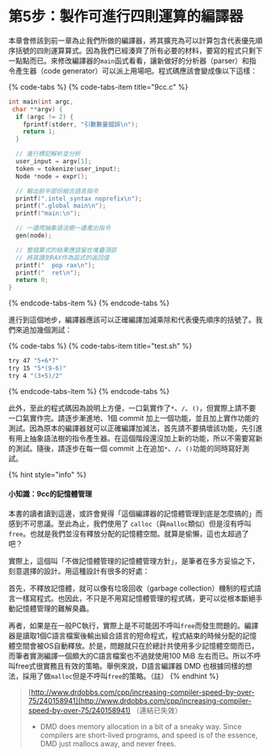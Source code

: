 # 第5步：製作可進行四則運算的編譯器

本章會修該到前一章為止我們所做的編譯器，將其擴充為可以計算包含代表優先順序括號的四則運算算式。因為我們已經湊齊了所有必要的材料，要寫的程式只剩下一點點而已。來修改編譯器的`main`函式看看，讓新做好的分析器（parser）和指令產生器（code generator）可以派上用場吧。程式碼應該會變成像以下這樣：

{% code-tabs %}
{% code-tabs-item title="9cc.c" %}
```c
int main(int argc,
 char **argv) {
  if (argc != 2) {
    fprintf(stderr, "引數數量錯誤\n");
    return 1;
  }

  // 進行標記解析並分析
  user_input = argv[1];
  token = tokenize(user_input);
  Node *node = expr();

  // 輸出前半部份組合語言指令
  printf(".intel_syntax noprefix\n");
  printf(".global main\n");
  printf("main:\n");

  // 一邊爬抽象語法樹一邊產出指令
  gen(node);

  // 整個算式的結果應該留在堆疊頂部
  // 將其讀到RAX作為函式的返回值
  printf("  pop rax\n");
  printf("  ret\n");
  return 0;
}
```
{% endcode-tabs-item %}
{% endcode-tabs %}

進行到這個地步，編譯器應該可以正確編譯加減乘除和代表優先順序的括號了。我們來追加幾個測試：

{% code-tabs %}
{% code-tabs-item title="test.sh" %}
```bash
try 47 "5+6*7"
try 15 "5*(9-6)"
try 4 "(3+5)/2"
```
{% endcode-tabs-item %}
{% endcode-tabs %}

此外，至此的程式碼因為說明上方便，一口氣實作了`*`、`/`、`()`，但實際上請不要一口氣實作完。請逐步漸進地、1個 commit 加上一個功能，並且加上實作功能的測試。因為原本的編譯器就可以正確編譯加減法，首先請不要搞壞該功能，先引進有用上抽象語法樹的指令產生器。在這個階段還沒加上新的功能，所以不需要寫新的測試。隨後，請逐步在每一個 commit 上在追加`*`、`/`、`()`功能的同時寫好測試。

{% hint style="info" %}
#### 小知識：9cc的記憶體管理

本書的讀者讀到這邊，或許會覺得「這個編譯器的記憶體管理到底是怎麼搞的」而感到不可思議。至此為止，我們使用了 `calloc`（與`malloc`類似）但是沒有呼叫`free`。也就是我們並沒有釋放分配的記憶體空間。就算是偷懶，這也太超過了吧？

實際上，這個叫「不做記憶體管理的記憶體管理方針」，是筆者在多方妥協之下，刻意選擇的設計。用這種設計有很多的好處：

首先，不釋放記憶體，就可以像有垃圾回收（garbage collection）機制的程式語言一樣寫程式。也因此，不只是不用寫記憶體管理的程式碼，更可以從根本斷絕手動記憶體管理的難解臭蟲。

再者，如果是在一般PC執行，實際上是不可能因不呼叫`free`而發生問題的。編譯器是讀取1個C語言檔案後輸出組合語言的短命程式，程式結束的時候分配的記憶體空間會被OS自動釋放。於是，問題就只在於總計共使用多少記憶體空間而已，而筆者實測編譯一個頗大的C語言檔案也不過就使用100 MiB 左右而已。所以不呼叫free式很實務且有效的策略。舉例來說，D語言編譯器 DMD 也根據同樣的想法，採用了做`malloc`但是不呼叫`free`的策略。（註）
{% endhint %}

> [http://www.drdobbs.com/cpp/increasing-compiler-speed-by-over-75/240158941](http://www.drdobbs.com/cpp/increasing-compiler-speed-by-over-75/240158941) （連結已失效）
>
> * DMD does memory allocation in a bit of a sneaky way. Since compilers are short-lived programs, and speed is of the essence, DMD just mallocs away, and never frees.

